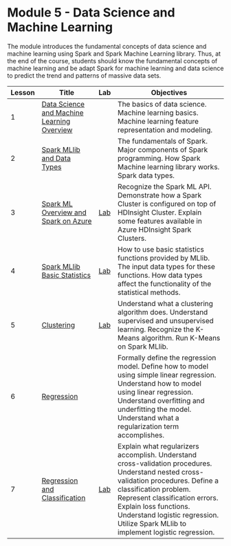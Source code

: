 # Module 5 - Data Science and Machine Learning

The module introduces the fundamental concepts of data science and machine learning using Spark and Spark Machine Learning library. Thus, at the end of the course, students should know the fundamental concepts of machine learning and be adapt Spark for machine learning and data science to predict the trend and patterns of massive data sets.

| Lesson | Title | Lab | Objectives |
| ------ | ----- | --- | ---------- |
| 1 | [Data Science and Machine Learning Overview](./Lessons/Module5_Lesson1%20Data%20Science%20and%20Machine%20Learning%20Overview.pptx) | | The basics of data science. Machine learning basics. Machine learning feature representation and modeling. |
| 2 | [Spark MLlib and Data Types](./Lessons/Module5_Lesson2%20Spark%20MLlib%20and%20Data%20Types.pptx) | |  The fundamentals of Spark. Major components of Spark programming. How Spark Machine learning library works. Spark data types. |
| 3 | [Spark ML Overview and Spark on Azure](./Lessons/Module5_Lesson3%20Spark%20ML%20Overview%20and%20Spark%20on%20Azure.pptx) | [Lab](./Labs/Module%205%20Lesson%203%20Creating%20Spark%20Cluster%20Lab.docx) | Recognize the Spark ML API. Demonstrate how a Spark Cluster is configured on top of HDInsight Cluster. Explain some features available in Azure HDInsight Spark Clusters. |
| 4 | [Spark MLlib Basic Statistics](./Lessons/Module5_Lesson4%20Spark%20MLlib%20Basic%20Statistics.pptx) | [Lab](./Labs/Module%205%20Lesson%204%20Pipeline%20ML%20Lab.docx) | How to use basic statistics functions provided by MLlib. The input data types for these functions. How data types affect the functionality of the statistical methods. |
| 5 | [Clustering](./Lessons/Module5_Lesson5%20Clustering.pptx) | [Lab](./Labs/Module%205%20Lesson%205%20Clustering%20Lab.docx) | Understand what a clustering algorithm does. Understand supervised and unsupervised learning. Recognize the K-Means algorithm. Run K-Means on Spark MLlib. |
| 6 | [Regression](./Lessons/Module5_Lesson6%20Regression.pptx) | | Formally define the regression model. Define how to model using simple linear regression. Understand how to model using linear regression. Understand overfitting and underfitting the model. Understand what a regularization term accomplishes. |
| 7 | [Regression and Classification](./Lessons/Module5_Lesson7%20Regression%20and%20Classification.pptx) | [Lab](./Labs/Module%205%20Lesson%207%20Binary%20Classification%20Lab.docx) | Explain what regularizers accomplish. Understand cross-validation procedures. Understand nested cross-validation procedures. Define a classification problem. Represent classification errors. Explain loss functions. Understand logistic regression. Utilize Spark MLlib to implement logistic regression. |